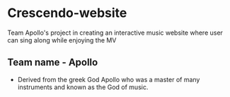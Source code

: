 # Crescendo-website
Team Apollo's project in creating an interactive music website where user can sing along while enjoying the MV


## Team name - Apollo
* Derived from the greek God Apollo who was a master of many instruments and known as the God of music.
